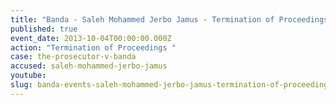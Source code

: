 ```yaml
---
title: "Banda - Saleh Mohammed Jerbo Jamus - Termination of Proceedings "
published: true
event_date: 2013-10-04T00:00:00.000Z
action: "Termination of Proceedings "
case: the-prosecutor-v-banda
accused: saleh-mohammed-jerbo-jamus
youtube:
slug: banda-events-saleh-mohammed-jerbo-jamus-termination-of-proceedings-
---
```


